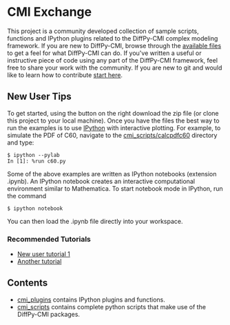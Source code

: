 # CMI Exchange

This project is a community developed collection of sample scripts, functions
and IPython plugins related to the DiffPy-CMI complex modeling framework. 
If you are new to DiffPy-CMI, browse through the [available files](./cmi_scripts/) to get a feel for
what DiffPy-CMI can do.  If you've written a useful or instructive piece of code using any
part of the DiffPy-CMI framework, feel free to share your work with the community. 
If you are new to git and would like to learn how to contribute 
[start here](https://help.github.com/articles/fork-a-repo).

New User Tips
-------------

To get started, using the button on the right download the zip file (or clone this project to your local machine). Once you have the files
the best way to run the examples is to use [IPython](http://ipython.org) with interactive plotting. For example,
to simulate the PDF of C60, navigate to the [cmi_scripts/calcpdfc60](./cmi_scripts/calcpdfc60) directory and 
type:

    $ ipython --pylab
    In [1]: %run c60.py


Some of the above examples are written as IPython notebooks (extension
.ipynb).  An IPython notebook creates an interactive computational environment
similar to Mathematica.  To start notebook mode in IPython, run the command

    $ ipython notebook
    
You can then load the .ipynb file directly into your workspace. 


### Recommended Tutorials

* [New user tutorial 1](./cmi_scripts/)
* [Another tutorial](./cmi_scripts/)

Contents
---------

* [cmi_plugins](./cmi_plugins/) contains IPython plugins and functions.
* [cmi_scripts](./cmi_scripts/) contains complete python scripts that make use of the DiffPy-CMI packages.




